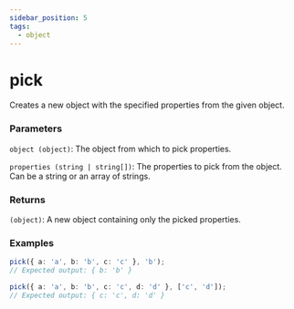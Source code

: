 ```yaml
---
sidebar_position: 5
tags:
  - object
---
```


# pick

Creates a new object with the specified properties from the given object.

### Parameters

`object (object)`: The object from which to pick properties.

`properties (string | string[])`: The properties to pick from the object. Can be a string or an array of strings.

### Returns

`(object)`: A new object containing only the picked properties.

### Examples

```ts
pick({ a: 'a', b: 'b', c: 'c' }, 'b');
// Expected output: { b: 'b' }

pick({ a: 'a', b: 'b', c: 'c', d: 'd' }, ['c', 'd']);
// Expected output: { c: 'c', d: 'd' }
```
